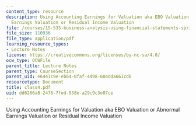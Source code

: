 ```yaml
---
content_type: resource
description: Using Accounting Earnings for Valuation aka EBO Valuation or Abnormal
  Earnings Valuation or Residual Income Valuation
file: /courses/15-535-business-analysis-using-financial-statements-spring-2003/dd6266a824767fed938ea29c9c3e07ce_class4.pdf
file_size: 110936
file_type: application/pdf
learning_resource_types:
- Lecture Notes
license: https://creativecommons.org/licenses/by-nc-sa/4.0/
ocw_type: OCWFile
parent_title: Lecture Notes
parent_type: CourseSection
parent_uid: e6441c9e-eb64-0faf-4498-604dda661cd6
resourcetype: Document
title: class4.pdf
uid: dd6266a8-2476-7fed-938e-a29c9c3e07ce
---
```

Using Accounting Earnings for Valuation aka EBO Valuation or Abnormal Earnings Valuation or Residual Income Valuation